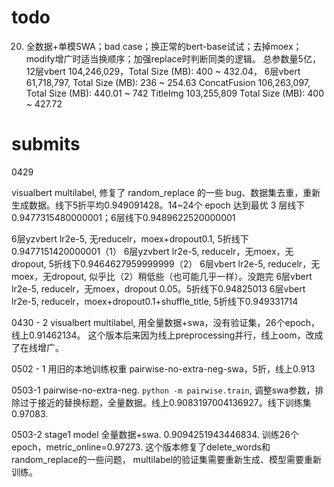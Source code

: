 # todo


20. 全数据+单模SWA；bad case；换正常的bert-base试试；去掉moex；modify增广时适当换顺序；加强replace时判断同类的逻辑。
总参数量5亿，
12层vbert 104,246,029，Total Size (MB): 400 ~ 432.04，
6层vbert 61,718,797, Total Size (MB): 236 ~ 254.63
ConcatFusion 106,263,097, Total Size (MB): 440.01 ~ 742
TitleImg 103,255,809  Total Size (MB): 400 ~ 427.72


# submits

0429

visualbert multilabel, 修复了 random_replace 的一些 bug、数据集去重，重新生成数据。线下5折平均0.949091428。14~24个 epoch 达到最优
3 层线下0.9477315480000001；6层线下0.9489622520000001

6层yzvbert lr2e-5, 无reducelr，moex+dropout0.1, 5折线下0.9477151420000001（1）
6层yzvbert lr2e-5, reducelr，无moex，无dropout, 5折线下0.9464627959999999（2）
6层vbert lr2e-5, reducelr，无moex，无dropout, 似乎比（2）稍低些（也可能几乎一样）。没跑完
6层vbert lr2e-5, reducelr，无moex，dropout 0.05。5折线下0.94825013
6层vbert lr2e-5, reducelr，moex+dropout0.1+shuffle_title, 5折线下0.949331714

0430 - 2
visualbert multilabel, 用全量数据+swa，没有验证集，26个epoch，线上0.91462134。
这个版本后来因为线上preprocessing并行，线上oom，改成了在线增广。

0502 - 1
用旧的本地训练权重 pairwise-no-extra-neg-swa，5折，线上0.913

0503-1
pairwise-no-extra-neg. `python -m pairwise.train`, 调整swa参数，排除过于接近的替换标题，全量数据。线上0.9083197004136927。线下训练集0.97083.

0503-2
stage1 model 全量数据+swa. 0.9094251943446834. 训练26个epoch，metric_online=0.97273. 这个版本修复了delete_words和random_replace的一些问题，
multilabel的验证集需要重新生成、模型需要重新训练。


